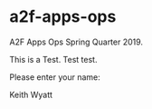 # a2f-apps-ops
A2F Apps Ops Spring Quarter 2019.

This is a Test. Test test.

Please enter your name: 



Keith
Wyatt
